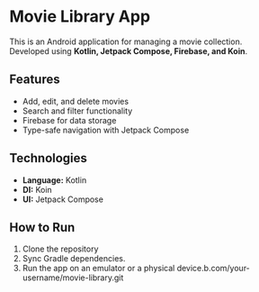 # Movie Library App

This is an Android application for managing a movie collection.  
Developed using **Kotlin, Jetpack Compose, Firebase, and Koin**.

## Features
- Add, edit, and delete movies
- Search and filter functionality
- Firebase for data storage
- Type-safe navigation with Jetpack Compose

## Technologies
- **Language:** Kotlin
- **DI:** Koin
- **UI:** Jetpack Compose

## How to Run
1. Clone the repository
2. Sync Gradle dependencies.
3. Run the app on an emulator or a physical device.b.com/your-username/movie-library.git